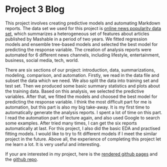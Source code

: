  # Project 3 Blog

This project involves creating predictive models and automating Markdown reports. The data set we used for this project is [online news popularity data set](https://archive.ics.uci.edu/ml/datasets/Online+News+Popularity), which summarizes a heterogeneous set of features about articles published by Mashable in a period of two years. We fitted regression models and ensemble tree-based models and selected the best model for predicting the response variable. The creation of analysis reports were automated for 6 different news channels, including lifestyle, entertainment, business, social media, tech, world. 

There are six sections of our project: introduction, data, summarizations, modeling, comparison, and automation. Firstly, we read in the data file and subset the data which we need. We also split the data into training set and test set. Then we produced some basic summary statistics and plots about the training data. Based on this analysis, we selected the predictive variables. After that, we fitted the models and choosed the best model for predicting the response variable. I think the most difficult part for me is automation, but this part is also my big take-away. It is my first time to automatically generate the analysis reports. I spent a lot of time on this part. I read the automation part of lecture again, and also used Google to search some examples. After tried many times, I can get the six reports automatically at last. For this project, I also did the basic EDA and practised fitting models. I would like to try to fit different models if I meet the similar project in the future. Above all, the experience of completing this project let me learn a lot. It is very useful and interesting.

If your are interested in my project, here is the [rendered github pages](https://shaoyucherish.github.io/Project3/) and the [github repo](https://github.com/shaoyucherish/Project3).
